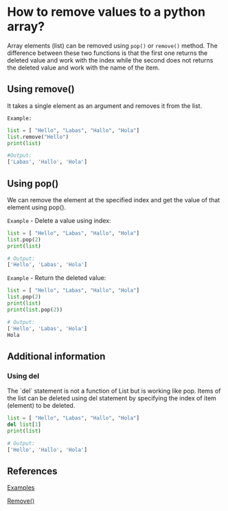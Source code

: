 # How to remove values to a python array?

Array elements (list) can be removed using `pop()` or `remove()` method. The difference between these two functions is that the first one returns the deleted value and work with the index while the second does not returns the deleted value and work with the name of the item.

## Using remove()

It takes a single element as an argument and removes it from the list.

`Example:`

```python
list = [ "Hello", "Labas", "Hallo", "Hola"]
list.remove("Hello")
print(list)

#Output:
['Labas', 'Hallo', 'Hola']
```

## Using pop()

We can remove the element at the specified index and get the value of that element using pop().

`Example` - Delete a value using index:

```python
list = [ "Hello", "Labas", "Hallo", "Hola"]
list.pop(2)
print(list)

# Output:
['Hello', 'Labas', 'Hola']
```

`Example` - Return the deleted value:

```python
list = [ "Hello", "Labas", "Hallo", "Hola"]
list.pop(2)
print(list)
print(list.pop(2))

# Output:
['Hello', 'Labas', 'Hola']
Hola
```

## Additional information

### Using del

The `del´ statement is not a function of List but is working like pop. Items of the list can be deleted using del statement by specifying the index of item (element) to be deleted.

```python
list = [ "Hello", "Labas", "Hallo", "Hola"]
del list[1]
print(list)

# Output:
['Hello', 'Hallo', 'Hola']
```

## References

[Examples](https://www.geeksforgeeks.org/how-to-remove-an-item-from-the-list-in-python/)

[Remove()](https://www.programiz.com/python-programming/methods/list/remove)
